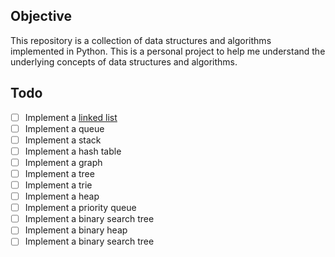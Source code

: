 ## Objective
This repository is a collection of data structures and algorithms implemented in Python. This is a personal project to help me understand the underlying concepts of data structures and algorithms.

## Todo
- [ ] Implement a [linked list](linked-list/__init__.py)
- [ ] Implement a queue
- [ ] Implement a stack
- [ ] Implement a hash table
- [ ] Implement a graph
- [ ] Implement a tree
- [ ] Implement a trie
- [ ] Implement a heap
- [ ] Implement a priority queue
- [ ] Implement a binary search tree
- [ ] Implement a binary heap
- [ ] Implement a binary search tree
